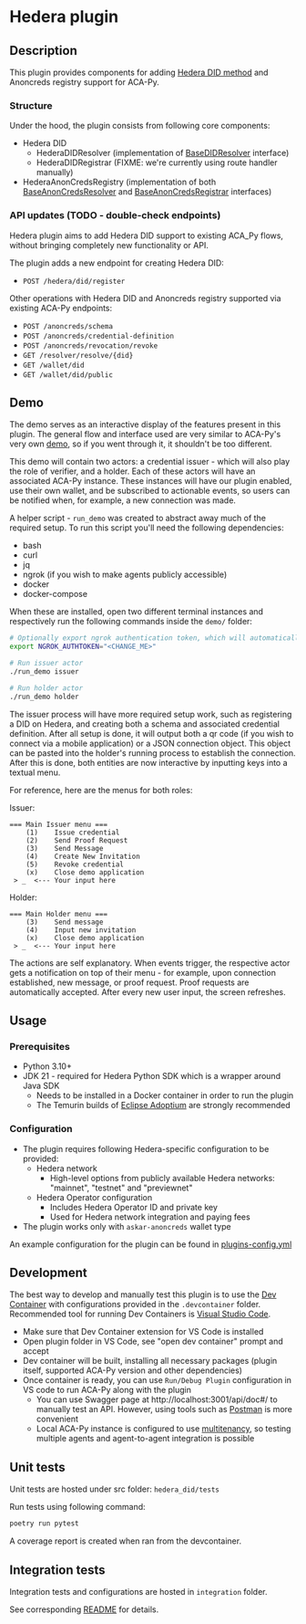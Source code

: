 # Hedera plugin

## Description

This plugin provides components for adding [Hedera DID method](https://github.com/hashgraph/did-method) and Anoncreds registry support for ACA-Py.

### Structure
Under the hood, the plugin consists from following core components:
- Hedera DID
  - HederaDIDResolver (implementation of [BaseDIDResolver](https://github.com/openwallet-foundation/acapy/blob/main/acapy_agent/resolver/base.py#L70) interface)
  - HederaDIDRegistrar (FIXME: we're currently using route handler manually)
- HederaAnonCredsRegistry (implementation of both [BaseAnonCredsResolver](https://github.com/openwallet-foundation/acapy/blob/main/acapy_agent/anoncreds/base.py#L109) and [BaseAnonCredsRegistrar](https://github.com/openwallet-foundation/acapy/blob/main/acapy_agent/anoncreds/base.py#L141) interfaces)

### API updates (TODO - double-check endpoints)

Hedera plugin aims to add Hedera DID support to existing ACA_Py flows, without bringing completely new functionality or API.

The plugin adds a new endpoint for creating Hedera DID:
- `POST /hedera/did/register`

Other operations with Hedera DID and Anoncreds registry supported via existing ACA-Py endpoints:
- `POST /anoncreds/schema`
- `POST /anoncreds/credential-definition`
- `POST /anoncreds/revocation/revoke`
- `GET /resolver/resolve/{did}`
- `GET /wallet/did`
- `GET /wallet/did/public`

## Demo

The demo serves as an interactive display of the features present in this plugin.
The general flow and interface used are very similar to ACA-Py's very own [demo](https://aca-py.org/latest/demo/), so if you went through it, it shouldn't be too different.

This demo will contain two actors: a credential issuer - which will also play the role of verifier, and a holder.
Each of these actors will have an associated ACA-Py instance. These instances will have our plugin enabled, use their own wallet, and be subscribed to actionable events, so users can be notified when, for example, a new connection was made.

A helper script - `run_demo` was created to abstract away much of the required setup.
To run this script you'll need the following dependencies:

- bash
- curl
- jq
- ngrok (if you wish to make agents publicly accessible)
- docker
- docker-compose

When these are installed, open two different terminal instances and respectively run the following commands inside the `demo/` folder:

```bash
# Optionally export ngrok authentication token, which will automatically make agent publicly exposed
export NGROK_AUTHTOKEN="<CHANGE_ME>"

# Run issuer actor
./run_demo issuer
```

```bash
# Run holder actor
./run_demo holder
```

The issuer process will have more required setup work, such as registering a DID on Hedera, and creating both a schema and associated credential definition.
After all setup is done, it will output both a qr code (if you wish to connect via a mobile application) or a JSON connection object. This object can be pasted into the holder's running process to establish the connection. After this is done, both entities are now interactive by inputting keys into a textual menu.

For reference, here are the menus for both roles:

Issuer:

```text
=== Main Issuer menu ===
    (1)    Issue credential
    (2)    Send Proof Request
    (3)    Send Message
    (4)    Create New Invitation
    (5)    Revoke credential
    (x)    Close demo application
 > _  <--- Your input here
```

Holder:

```text
=== Main Holder menu ===
    (3)    Send message
    (4)    Input new invitation
    (x)    Close demo application
 > _  <--- Your input here
```

The actions are self explanatory. When events trigger, the respective actor gets a notification on top of their menu - for example, upon connection established, new message, or proof request.
Proof requests are automatically accepted.
After every new user input, the screen refreshes.

## Usage

### Prerequisites

- Python 3.10+
- JDK 21 - required for Hedera Python SDK which is a wrapper around Java SDK
  - Needs to be installed in a Docker container in order to run the plugin
  - The Temurin builds of [Eclipse Adoptium](https://adoptium.net/) are strongly recommended

### Configuration

- The plugin requires following Hedera-specific configuration to be provided:
  - Hedera network
    - High-level options from publicly available Hedera networks: "mainnet", "testnet" and "previewnet"
  - Hedera Operator configuration
    - Includes Hedera Operator ID and private key
    - Used for Hedera network integration and paying fees
- The plugin works only with `askar-anoncreds` wallet type

An example configuration for the plugin can be found in [plugins-config.yml](./docker/plugins-config.yml)

## Development

The best way to develop and manually test this plugin is to use the [Dev Container](https://containers.dev/) with configurations provided in the `.devcontainer` folder.
Recommended tool for running Dev Containers is [Visual Studio Code](https://code.visualstudio.com/).

- Make sure that Dev Container extension for VS Code is installed
- Open plugin folder in VS Code, see "open dev container" prompt and accept
- Dev container will be built, installing all necessary packages (plugin itself, supported ACA-Py version and other dependencies)
- Once container is ready, you can use `Run/Debug Plugin` configuration in VS code to run ACA-Py along with the plugin
  - You can use Swagger page at http://localhost:3001/api/doc#/ to manually test an API. However, using tools such as [Postman](https://www.postman.com/) is more convenient
  - Local ACA-Py instance is configured to use [multitenancy](https://aca-py.org/latest/features/Multitenancy/), so testing multiple agents and agent-to-agent integration is possible

## Unit tests

Unit tests are hosted under src folder: `hedera_did/tests`

Run tests using following command:
```bash
poetry run pytest
```
A coverage report is created when ran from the devcontainer. 

## Integration tests

Integration tests and configurations are hosted in `integration` folder.

See corresponding [README](./integration/README.md) for details.
